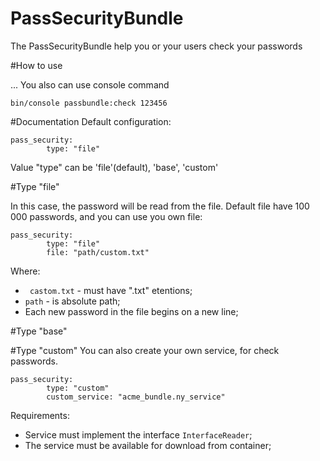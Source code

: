 PassSecurityBundle
=========

The PassSecurityBundle help you or your users check your passwords

#How to use

...
You also can use console command

`bin/console passbundle:check 123456`


#Documentation
Default configuration:

    pass_security:
            type: "file"

Value "type" can be 'file'(default), 'base', 'custom'

#Type "file"

In this case, the password will be read from the file. Default file have 100 000 passwords, and you can use you own file:

    pass_security:
            type: "file"
            file: "path/custom.txt"

Where:
* ` castom.txt` - must have ".txt" etentions;
* `path` - is absolute path;
* Each new password in the file begins on a new line;

#Type "base"

#Type "custom"
You can also create your own service, for check passwords.

    pass_security:
            type: "custom"
            custom_service: "acme_bundle.ny_service"

Requirements:
* Service must implement the interface `InterfaceReader`;
* The service must be available for download from container;